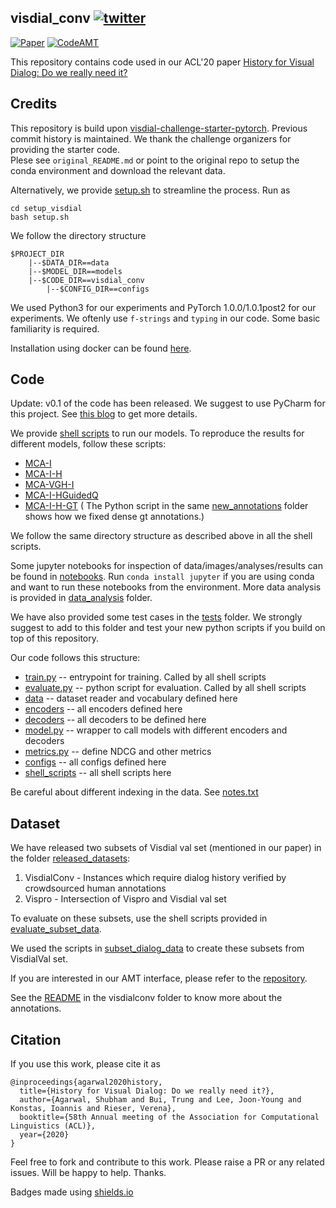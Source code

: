 ## visdial_conv [![twitter](https://img.shields.io/twitter/url/https/shields.io.svg?style=social)](https://ctt.ac/rlwuX)

[![Paper](https://img.shields.io/badge/Presented%20at%20-ACL2020-yellow)](https://acl2020.org/program/accepted/)
[![CodeAMT](https://img.shields.io/badge/code-AMT%20interface-green.svg)](https://github.com/shubhamagarwal92/visdialconv-amt)

This repository contains code used in our ACL'20 paper [History for Visual Dialog: Do we really need it?](https://arxiv.org/pdf/2005.07493.pdf)

## Credits

This repository is build upon [visdial-challenge-starter-pytorch](https://github.com/batra-mlp-lab/visdial-challenge-starter-pytorch). Previous commit history is maintained. We thank the challenge organizers for providing the starter code.  
Plese see `original_README.md` or point to the original repo to setup the conda environment and download the relevant data.

Alternatively, we provide [setup.sh](/setup_visdial/setup.sh) to streamline the process. Run as 

```
cd setup_visdial
bash setup.sh
```

We follow the directory structure

```
$PROJECT_DIR
    |--$DATA_DIR==data 
    |--$MODEL_DIR==models
    |--$CODE_DIR==visdial_conv
        |--$CONFIG_DIR==configs
```

We used Python3 for our experiments and PyTorch 1.0.0/1.0.1post2 for our experiments. We oftenly use `f-strings` and `typing` in our code. Some basic familiarity is required. 

Installation using docker can be found [here](./docker).

## Code

Update: v0.1 of the code has been released. We suggest to use PyCharm for this project. See [this blog](https://medium.com/analytics-vidhya/code-like-a-pro-ish-right-from-101-tools-from-a-deep-learning-perspective-34d8df1e38e#42e8) to get more details. 

We provide [shell scripts](./shell_scripts) to run our models. To reproduce the results for different models, follow these scripts:

- [MCA-I](./shell_scripts/train_and_evaluate_mcan_img_only.sh)
- [MCA-I-H](./shell_scripts/train_and_evaluate_mcan_img_mcan_hist.sh)
- [MCA-VGH-I](./shell_scripts/train_and_evaluate_mcan_img_mcan_vqa_hist_attn.sh)
- [MCA-I-HGuidedQ](./shell_scripts/train_and_evaluate_hist_guided_qmcan.sh)
- [MCA-I-H-GT](./new_annotations/train_and_evaluate_mcan_img_mcan_hist.sh)
( The Python script in the same [new_annotations](./new_annotations) folder shows how we fixed dense gt annotations.)


We follow the same directory structure as described above in all the shell scripts.   

Some jupyter notebooks for inspection of data/images/analyses/results can be found in [notebooks](./notebooks).
Run `conda install jupyter` if you are using conda and want to run these notebooks from the environment. More data analysis is provided in [data_analysis](./data_analysis) folder.

We have also provided some test cases in the [tests](./tests) folder. We strongly suggest to add to this folder and test your new python scripts if you build on top of this repository. 

Our code follows this structure: 

- [train.py](train.py) -- entrypoint for training. Called by all shell scripts
- [evaluate.py](evaluate.py) -- python script for evaluation. Called by all shell scripts
- [data](./visdialch/data) -- dataset reader and vocabulary defined here
- [encoders](./visdialch/encoders) -- all encoders defined here
- [decoders](./visdialch/decoders) -- all decoders to be defined here
- [model.py](./visdialch/model.py) -- wrapper to call models with different encoders and decoders
- [metrics.py](./visdialch/metrics.py) -- define NDCG and other metrics
- [configs](./configs) -- all configs defined here
- [shell_scripts](./shell_scripts) -- all shell scripts here

Be careful about different indexing in the data. See [notes.txt](./notes.txt)

## Dataset

We have released two subsets of Visdial val set (mentioned in our paper) in the folder [released_datasets](./released_datasets): 
1. VisdialConv - Instances which require dialog history verified by crowdsourced human annotations
2. Vispro - Intersection of Vispro and Visdial val set

To evaluate on these subsets, use the shell scripts provided in [evaluate_subset_data](./evaluate_subset_data).

We used the scripts in [subset_dialog_data](./subset_dialog_data) to create these subsets from VisdialVal set.

If you are interested in our AMT interface, please refer to the [repository](https://github.com/shubhamagarwal92/visdialconv-amt).

See the [README](./released_datasets/visdialconv/README.md) in the visdialconv folder to know more about the annotations. 

## Citation

If you use this work, please cite it as
```
@inproceedings{agarwal2020history,
  title={History for Visual Dialog: Do we really need it?},
  author={Agarwal, Shubham and Bui, Trung and Lee, Joon-Young and Konstas, Ioannis and Rieser, Verena},
  booktitle={58th Annual meeting of the Association for Computational Linguistics (ACL)},
  year={2020}
}
```

Feel free to fork and contribute to this work. Please raise a PR or any related issues. Will be happy to help. Thanks.

Badges made using [shields.io](https://shields.io/)
